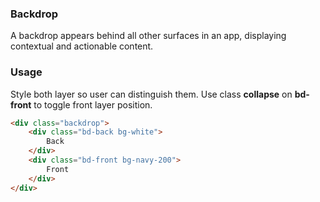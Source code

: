### Backdrop
A backdrop appears behind all other surfaces in an app, displaying contextual and actionable content.

### Usage
Style both layer so user can distinguish them.
Use class **collapse** on **bd-front** to toggle front layer position.

```html
<div class="backdrop">
    <div class="bd-back bg-white">
        Back
    </div>
    <div class="bd-front bg-navy-200">
        Front
    </div>
</div>
```
